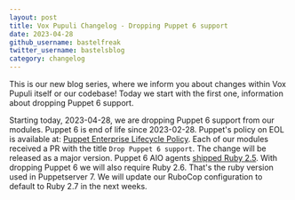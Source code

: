```yaml
---
layout: post
title: Vox Pupuli Changelog - Dropping Puppet 6 support
date: 2023-04-28
github_username: bastelfreak
twitter_username: bastelsblog
category: changelog
---
```


This is our new blog series, where we inform you about changes within Vox Pupuli itself or our codebase!
Today we start with the first one, information about dropping Puppet 6 support.

Starting today, 2023-04-28, we are dropping Puppet 6 support from our modules. Puppet 6 is end
of life since 2023-02-28. Puppet's policy on EOL is available at:
[Puppet Enterprise Lifecycle Policy](https://www.puppet.com/products/puppet-enterprise/support-lifecycle).
Each of our modules received a PR with the title `Drop Puppet 6 support`. The
change will be released as a major version. Puppet 6 AIO agents
[shipped Ruby 2.5](https://www.puppet.com/docs/pe/2019.8/component_versions_in_recent_pe_releases.html).
With dropping Puppet 6 we will also require Ruby 2.6. That's the ruby version
used in Puppetserver 7. We will update our RuboCop configuration to default to
Ruby 2.7 in the next weeks.
